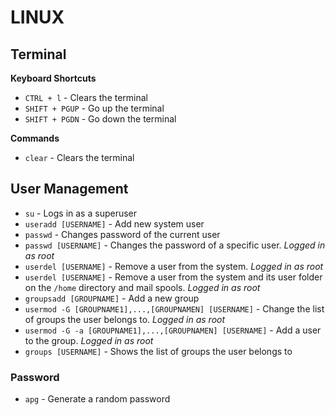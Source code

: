 # LINUX

## Terminal

**Keyboard Shortcuts**
+ `CTRL + l` - Clears the terminal
+ `SHIFT + PGUP` - Go up the terminal
+ `SHIFT + PGDN` - Go down the terminal

**Commands**
+ `clear` - Clears the terminal

## User Management

+ `su` - Logs in as a superuser
+ `useradd [USERNAME]` - Add new system user
+ `passwd` - Changes password of the current user
+ `passwd [USERNAME]` - Changes the password of a specific user. _Logged in as root_
+ `userdel [USERNAME]` - Remove a user from the system. _Logged in as root_
+ `userdel [USERNAME]` - Remove a user from the system and its user folder on the `/home` directory and mail spools. _Logged in as root_
+ `groupsadd [GROUPNAME]` - Add a new group
+ `usermod -G [GROUPNAME1],...,[GROUPNAMEN] [USERNAME]` - Change the list of groups the user belongs to. _Logged in as root_
+ `usermod -G -a [GROUPNAME1],...,[GROUPNAMEN] [USERNAME]` - Add a user to the group. _Logged in as root_
+ `groups [USERNAME]` - Shows the list of groups the user belongs to

### Password

+ `apg` - Generate a random password